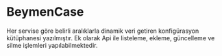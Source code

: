 # BeymenCase
Her servise göre belirli aralıklarla dinamik veri getiren konfigürasyon kütüphanesi yazılmıştır.
Ek olarak Api ile listeleme, ekleme, güncelleme ve silme işlemleri yapılabilmektedir.
